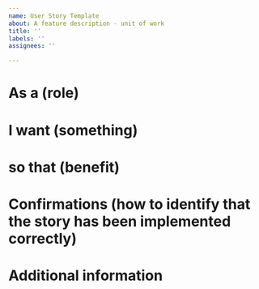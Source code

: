 ```yaml
---
name: User Story Template
about: A feature description - unit of work
title: ''
labels: ''
assignees: ''

---
```


# As a (role)

# I want (something)

# so that (benefit)


# Confirmations (how to identify that the story has been implemented correctly)


# Additional information
